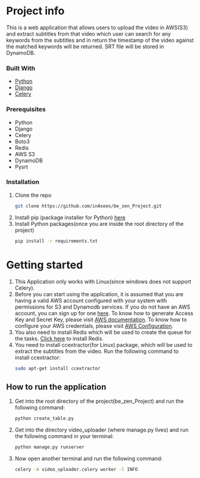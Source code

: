 # Project info 
This is a web application that allows users to upload the video in AWS(S3) and extract subtitles from that video which
user can search for any keywords from  the subtitles and 
in return the timestamp of the video against the matched keywords will be returned.
SRT file will be stored in DynamoDB.
### Built With

* [Python](https://www.python.org/)
* [Django](https://www.djangoproject.com/)
* [Celery](https://docs.celeryq.dev/en/stable/getting-started/introduction.html)

### Prerequisites


* Python
* Django
* Celery
* Boto3
* Redis
* AWS S3
* DynamoDB
* Pysrt

### Installation

1. Clone the repo
   ```sh
   git clone https://github.com/inAsees/be_zen_Project.git
   ```
2. Install pip (package installer for Python)
   [here](https://pip.pypa.io/en/stable/installing/)
3. Install Python packages(once you are inside the root directory of the project)
   ```sh
   pip install -r requirements.txt
   ```
# Getting started

1. This Application only works with Linux(since windows does not support Celery). 
2. Before you can start using the application, it is assumed that you are having a 
valid AWS account configured with your system with permissions for S3 and Dynamodb services.
If you do not have an AWS account, you can sign up for one [here](https://aws.amazon.com/free/).
To know how to generate Access Key and Secret Key, please visit 
[AWS documentation](https://docs.aws.amazon.com/powershell/latest/userguide/pstools-appendix-sign-up.html).
To know how to configure your AWS credentials, please visit
[AWS Configuration](https://docs.aws.amazon.com/cli/latest/userguide/cli-chap-configure.html).
3. You also need to install Redis which will be used to create the queue for the tasks.
   [Click here](https://redis.io/docs/getting-started/installation/install-redis-on-linux/) to install Redis.
4. You need to install ccextractor(for Linux) package, which will be used to extract the subtitles from the video.
 Run the following command to install ccextractor:
   ```sh
   sudo apt-get install ccextractor
    ```
## How to run the application
1. Get into the root directory of the project(be_zen_Project) and run the following command:
    ```sh
    python create_table.py
    ```
2. Get into the directory video_uploader (where manage.py lives) and run the following command 
   in your terminal:
    ```sh
    python manage.py runserver
    ```
3. Now open another terminal and run the following command:
    ```sh
    celery -A video_uploader.celery worker -l INFO
    ```
